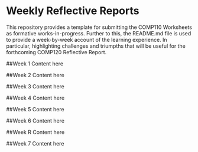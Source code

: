# Weekly Reflective Reports
This repository provides a template for submitting the COMP110 Worksheets as formative works-in-progress. Further to this, the README.md file is used to provide a week-by-week account of the learning experience. In particular, highlighting challenges and triumpths that will be useful for the forthcoming COMP120 Reflective Report.

##Week 1
Content here

##Week 2
Content here

##Week 3
Content here

##Week 4
Content here

##Week 5
Content here

##Week 6
Content here

##Week R
Content here

##Week 7
Content here
